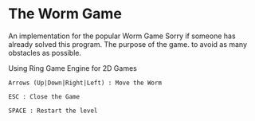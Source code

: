 The Worm Game
==============

An implementation for the popular Worm Game 
Sorry if someone has already solved this program.
The purpose of the game. to avoid as many obstacles as possible.

Using Ring Game Engine for 2D Games 

	Arrows (Up|Down|Right|Left) : Move the Worm

	ESC : Close the Game
	
	SPACE : Restart the level

